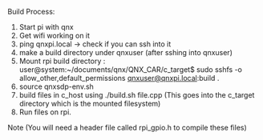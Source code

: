Build Process:
1. Start pi with qnx
2. Get wifi working on it
3. ping qnxpi.local -> check if you can ssh into it
4. make a build directory under qnxuser (after sshing into qnxuser)
5. Mount rpi build directory :
   user@system:~/documents/qnx/QNX_CAR/c_target$ sudo sshfs -o allow_other,default_permissions qnxuser@qnxpi.local:build .
6. source qnxsdp-env.sh
7. build files in c_host using ./build.sh file.cpp (This goes into the c_target directory which is the mounted filesystem)
8. Run files on rpi.  

Note (You will need a header file called rpi_gpio.h to compile these files)
